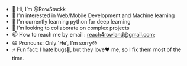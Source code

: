 - 👋 Hi, I’m @RowStackk
- 👀 I’m interested in Web/Mobile Development and Machine learning
- 🌱 I’m currently learning python for deep learning 
- 💞️ I’m looking to collaborate on complex projects
- 📫 How to reach me by email : reach4rowland@gmail.com;
- 😄 Pronouns: Only 'He', I'm sorry😞
- ⚡ Fun fact: I hate bugs🐛, but they love❤️  me, so I fix them most of the time.
